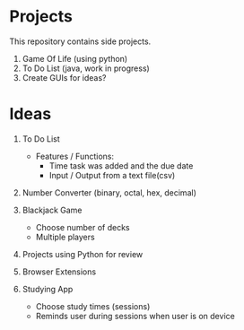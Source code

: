 # Projects
This repository contains side projects.

1. Game Of Life (using python)
2. To Do List (java, work in progress)
3. Create GUIs for ideas?

# Ideas
1. To Do List
    - Features / Functions:
        - Time task was added and the due date
        - Input / Output from a text file(csv)

2. Number Converter (binary, octal, hex, decimal)

3. Blackjack Game
    - Choose number of decks
    - Multiple players

4. Projects using Python for review

5. Browser Extensions

6. Studying App
	- Choose study times (sessions)
	- Reminds user during sessions when user is on device
